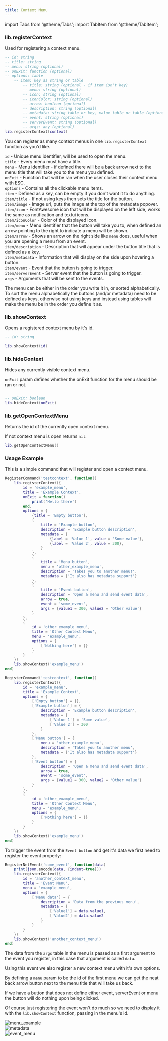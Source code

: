 ```yaml
---
title: Context Menu
---
```


import Tabs from '@theme/Tabs';
import TabItem from '@theme/TabItem';

### lib.registerContext
Used for registering a context menu.

```lua
-- id: string
-- title: string
-- menu: string (optional)
-- onExit: function (optional)
-- options: table
    -- item: key as string or table
        -- title: string (optional - if item isn't key)
        -- menu: string (optional)
        -- icon: string (optional)
        -- iconColor: string (optional)
        -- arrow: boolean (optional)
        -- description: string (optional)
        -- metadata: string table or key, value table or table (optional)
        -- event: string (optional)
        -- serverEvent: string (optional)
        -- args: any (optional)
lib.registerContext(context)
```

You can register as many context menus in one `lib.registerContext` function
as you'd like.

`id` - Unique menu identifier, will be used to open the menu.  
`title` - Every menu must have a title.  
`menu` - Menu identifier - if defined there will be a back arrow next to the menu title
that will take you to the menu you defined.  
`onExit` - Function that will be ran when the user closes their context menu with ESC.  
`options` - Contains all the clickable menu items.  
`item` - Defined as a key, can be empty if you don't want it to do anything.  
`item/title` - If not using keys then sets the title for the button.  
`item/image` - Image url, puts the image at the top of the metadata popover.  
`item/icon` - FontAwesome icon that will be displayed on the left side, works the same as notification and textui icons.  
`item/iconColor` - Color of the displayed icon.   
`item/menu` - Menu identifier that the button will take you to, when defined an arrow
pointing to the right to indicate a menu will be shown.  
`item/arrow` - Shows an arrow on the right side like `menu` does, useful when you are 
opening a menu from an event.  
`item/description` - Description that will appear under the button title that is defined
as a key.  
`item/metadata` - Information that will display on the side upon hovering a button.  
`item/event` - Event that the button is going to trigger.  
`item/serverEvent` - Server event that the button is going to trigger.  
`args` - Arguments that will be sent to the events.  

The menu can be either in the order you write it in, or sorted alphabetically.  
To sort the menu alphabetically the buttons (and/or metadata) need to be defined as keys,
otherwise not using keys and instead using tables will make the menu be in the order you
define it as.

### lib.showContext
Opens a registered context menu by it's id.

```lua
-- id: string

lib.showContext(id)
```

### lib.hideContext
Hides any currently visible context menu.

`onExit` param defines whether the onExit function for the
menu should be ran or not.

```lua

-- onExit: boolean
lib.hideContext(onExit)
```

### lib.getOpenContextMenu

Returns the id of the currently open context menu.

If not context menu is open returns `nil`.

```lua
lib.getOpenContextMenu()
```

### Usage Example
This is a simple command that will register and open a
context menu.

<Tabs>
<TabItem value='custom' label='Custom order'>

```lua
RegisterCommand('testcontext', function()
    lib.registerContext({
        id = 'example_menu',
        title = 'Example Context',
        onExit = function()
            print('Hello there')
        end,
        options = {
            {title = 'Empty button'},
            {
                title = 'Example button',
                description = 'Example button description',
                metadata = {
                    {label = 'Value 1', value = 'Some value'},
                    {label = 'Value 2', value = 300},
                }
            },
            {
                title = 'Menu button',
                menu = 'other_example_menu',
                description = 'Takes you to another menu!',
                metadata = {'It also has metadata support'}
            },
            {
                title = 'Event button',
                description = 'Open a menu and send event data',
                arrow = true,
                event = 'some_event',
                args = {value1 = 300, value2 = 'Other value'}
            }
        },
        {
            id = 'other_example_menu',
            title = 'Other Context Menu',
            menu = 'example_menu',
            options = {
                ['Nothing here'] = {}
            }
        }
    })
    lib.showContext('example_menu')
end)
```
</TabItem>
<TabItem value='ordered' label='Alphabetically ordered'>

```lua
RegisterCommand('testcontext', function()
    lib.registerContext({
        id = 'example_menu',
        title = 'Example Context',
        options = {
            ['Empty button'] = {},
            ['Example button'] = {
                description = 'Example button description',
                metadata = {
                    ['Value 1'] = 'Some value',
                    ['Value 2'] = 300
                }
            },
            ['Menu button'] = {
                menu = 'other_example_menu',
                description = 'Takes you to another menu',
                metadata = {'It also has metadata support'}
            },
            ['Event button'] = {
                description = 'Open a menu and send event data',
                arrow = true,
                event = 'some_event',
                args = {value1 = 300, value2 = 'Other value'}
            }
        },
        {
            id = 'other_example_menu',
            title = 'Other Context Menu',
            menu = 'example_menu',
            options = {
                ['Nothing here'] = {}
            }
        }
    })
    lib.showContext('example_menu')
end)
```
</TabItem>
</Tabs>

To trigger the event from the `Event button` and get it's data we first
need to register the event properly:

```lua
RegisterNetEvent('some_event', function(data)
    print(json.encode(data, {indent=true}))
    lib.registerContext({
        id = 'another_context_menu',
        title = 'Event Menu',
        menu = 'example_menu',
        options = {
            ['Menu data'] = {
                description = 'Data from the previous menu',
                metadata = {
                    ['Value1'] = data.value1,
                    ['Value2'] = data.value2
                }
            }
        }
    })
    lib.showContext('another_context_menu')
end)
```
The data from the `args` table in the menu is passed as a first argument to
the event you register, in this case that argument is called `data`.

Using this event we also register a new context menu with it's own options.


By defining a `menu` param to be the id of the first menu we can get the 
neat back arrow button next to the menu title that will take us back.

If we have a button that does not define either event, serverEvent or menu
the button will do nothing upon being clicked.

Of course just registering the event won't do much so we need to display it
with the `lib.showContext` function, passing in the menu's id.

![menu_example](https://i.imgur.com/aJu92dv.png)  
![metadata](https://i.imgur.com/kFGSlBF.png)  
![event_menu](https://i.imgur.com/r0Ln4VP.png)